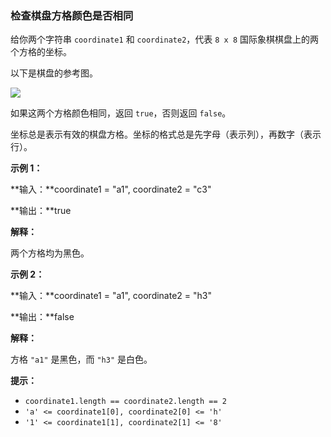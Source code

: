 ### 检查棋盘方格颜色是否相同 ###
给你两个字符串 `coordinate1` 和 `coordinate2`，代表 `8 x 8` 国际象棋棋盘上的两个方格的坐标。

以下是棋盘的参考图。

![](https://assets.leetcode.com/uploads/2024/07/17/screenshot-2021-02-20-at-22159-pm.png)

如果这两个方格颜色相同，返回 `true`，否则返回 `false`。

坐标总是表示有效的棋盘方格。坐标的格式总是先字母（表示列），再数字（表示行）。



**示例 1：**

**输入：**coordinate1 = "a1", coordinate2 = "c3"

**输出：**true

**解释：**

两个方格均为黑色。


**示例 2：**

**输入：**coordinate1 = "a1", coordinate2 = "h3"

**输出：**false

**解释：**

方格 `"a1"` 是黑色，而 `"h3"` 是白色。




**提示：**

* `coordinate1.length == coordinate2.length == 2`
* `'a' <= coordinate1[0], coordinate2[0] <= 'h'`
* `'1' <= coordinate1[1], coordinate2[1] <= '8'`

